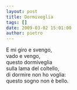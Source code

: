 ```yaml
---
layout: post
title: Dormiveglia
tags: []
date: 2009-03-02 15:01:00
author: pietro
---
```

E mi giro e svengo,<br/>vado e vengo,<br/>questo dormiveglia<br/>sulla lama del coltello,<br/>di dormire non ho voglia:<br/>questo sogno non è bello.
